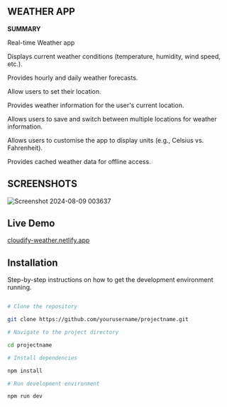 ## WEATHER APP

**SUMMARY**

Real-time Weather app

Displays current weather conditions (temperature, humidity, wind speed, etc.).

Provides hourly and daily weather forecasts.

Allow users to set their location.

Provides weather information for the user's current location.

Allows users to save and switch between multiple locations for weather information.

Allows users to customise the app to display units (e.g., Celsius vs. Fahrenheit).

Provides cached weather data for offline access.


## SCREENSHOTS

![Screenshot 2024-08-09 003637](https://github.com/user-attachments/assets/e36bafa1-8646-46a1-b02c-e9c580e392be)

## Live Demo

[cloudify-weather.netlify.app
](https://cloudify-weather.netlify.app/)
## Installation 

Step-by-step instructions on how to get the development environment running.

```bash

# Clone the repository

git clone https://github.com/yourusername/projectname.git

# Navigate to the project directory

cd projectname

# Install dependencies

npm install

# Run development environment

npm run dev

